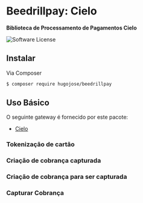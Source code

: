 # Beedrillpay: Cielo

**Biblioteca de Processamento de Pagamentos Cielo**

![Software License](https://img.shields.io/badge/license-MIT-brightgreen.svg?style=flat-square)


## Instalar

Via Composer

``` bash
$ composer require hugojose/beedrillpay
```

## Uso Básico

O seguinte gateway é fornecido por este pacote:

 * [Cielo](https://cielo.com.br/)

### Tokenização de cartão

### Criação de cobrança capturada

### Criação de cobrança para ser capturada

### Capturar Cobrança
